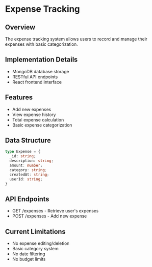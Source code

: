 # Expense Tracking

## Overview
The expense tracking system allows users to record and manage their expenses with basic categorization.

## Implementation Details
- MongoDB database storage
- RESTful API endpoints
- React frontend interface

## Features
- Add new expenses
- View expense history
- Total expense calculation
- Basic expense categorization

## Data Structure
```typescript
type Expense = {
  _id: string;
  description: string;
  amount: number;
  category: string;
  createdAt: string;
  userId: string;
}
```

## API Endpoints
- GET /expenses - Retrieve user's expenses
- POST /expenses - Add new expense

## Current Limitations
- No expense editing/deletion
- Basic category system
- No date filtering
- No budget limits 